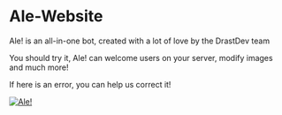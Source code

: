 # Ale-Website

Ale! is an all-in-one bot, created with a lot of love by the DrastDev team

You should try it, Ale! can welcome users on your server, modify images and much more!

If here is an error, you can help us correct it!

<a href="https://discordbots.org/bot/522158282370973700" >
  <img src="https://discordbots.org/api/widget/522158282370973700.svg" alt="Ale!" />
</a>
